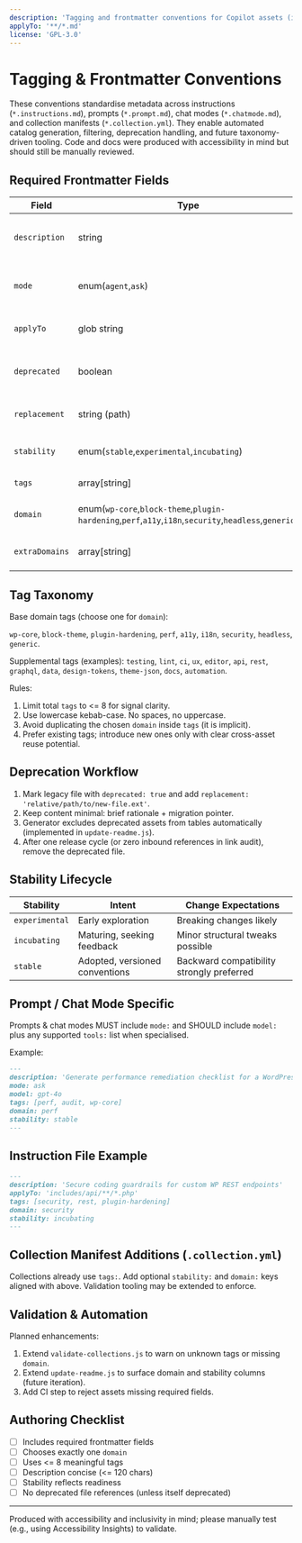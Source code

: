 ```yaml
---
description: 'Tagging and frontmatter conventions for Copilot assets (instructions, prompts, chat modes, collections)'
applyTo: '**/*.md'
license: 'GPL-3.0'
---
```


# Tagging & Frontmatter Conventions

These conventions standardise metadata across instructions (`*.instructions.md`), prompts (`*.prompt.md`), chat modes (`*.chatmode.md`), and collection manifests (`*.collection.yml`). They enable automated catalog generation, filtering, deprecation handling, and future taxonomy-driven tooling. Code and docs were produced with accessibility in mind but should still be manually reviewed.

## Required Frontmatter Fields

| Field          | Type                                                                                                  | Applies To          | Purpose                                                             |
| -------------- | ----------------------------------------------------------------------------------------------------- | ------------------- | ------------------------------------------------------------------- |
| `description`  | string                                                                                                | all asset markdown  | Human-readable summary (single sentence preferred)                  |
| `mode`         | enum(`agent`,`ask`)                                                                                   | prompts, chat modes | Execution style (contextual agent vs single-turn ask)               |
| `applyTo`      | glob string                                                                                           | instructions        | Scope selectors for auto-application                                |
| `deprecated`   | boolean                                                                                               | all                 | Signals exclusion from generated tables (generator skips when true) |
| `replacement`  | string (path)                                                                                         | deprecated assets   | Points to canonical successor file                                  |
| `stability`    | enum(`stable`,`experimental`,`incubating`)                                                            | all                 | Communicates maturity expectation                                   |
| `tags`         | array[string]                                                                                         | all                 | Taxonomy for discovery/filtering                                    |
| `domain`       | enum(`wp-core`,`block-theme`,`plugin-hardening`,`perf`,`a11y`,`i18n`,`security`,`headless`,`generic`) | all                 | Primary classification (choose one)                                 |
| `extraDomains` | array[string]                                                                                         | optional            | Secondary classifications if needed                                 |

## Tag Taxonomy

Base domain tags (choose one for `domain`):

`wp-core`, `block-theme`, `plugin-hardening`, `perf`, `a11y`, `i18n`, `security`, `headless`, `generic`.

Supplemental tags (examples): `testing`, `lint`, `ci`, `ux`, `editor`, `api`, `rest`, `graphql`, `data`, `design-tokens`, `theme-json`, `docs`, `automation`.

Rules:

1. Limit total `tags` to <= 8 for signal clarity.
2. Use lowercase kebab-case. No spaces, no uppercase.
3. Avoid duplicating the chosen `domain` inside `tags` (it is implicit).
4. Prefer existing tags; introduce new ones only with clear cross-asset reuse potential.

## Deprecation Workflow

1. Mark legacy file with `deprecated: true` and add `replacement: 'relative/path/to/new-file.ext'`.
2. Keep content minimal: brief rationale + migration pointer.
3. Generator excludes deprecated assets from tables automatically (implemented in `update-readme.js`).
4. After one release cycle (or zero inbound references in link audit), remove the deprecated file.

## Stability Lifecycle

| Stability      | Intent                         | Change Expectations                       |
| -------------- | ------------------------------ | ----------------------------------------- |
| `experimental` | Early exploration              | Breaking changes likely                   |
| `incubating`   | Maturing, seeking feedback     | Minor structural tweaks possible          |
| `stable`       | Adopted, versioned conventions | Backward compatibility strongly preferred |

## Prompt / Chat Mode Specific

Prompts & chat modes MUST include `mode:` and SHOULD include `model:` plus any supported `tools:` list when specialised.

Example:

```markdown
---
description: 'Generate performance remediation checklist for a WordPress site'
mode: ask
model: gpt-4o
tags: [perf, audit, wp-core]
domain: perf
stability: stable
---
```

## Instruction File Example

```markdown
---
description: 'Secure coding guardrails for custom WP REST endpoints'
applyTo: 'includes/api/**/*.php'
tags: [security, rest, plugin-hardening]
domain: security
stability: incubating
---
```

## Collection Manifest Additions (`.collection.yml`)

Collections already use `tags:`. Add optional `stability:` and `domain:` keys aligned with above. Validation tooling may be extended to enforce.

## Validation & Automation

Planned enhancements:

1. Extend `validate-collections.js` to warn on unknown tags or missing `domain`.
2. Extend `update-readme.js` to surface domain and stability columns (future iteration).
3. Add CI step to reject assets missing required fields.

## Authoring Checklist

-   [ ] Includes required frontmatter fields
-   [ ] Chooses exactly one `domain`
-   [ ] Uses <= 8 meaningful tags
-   [ ] Description concise (<= 120 chars)
-   [ ] Stability reflects readiness
-   [ ] No deprecated file references (unless itself deprecated)

---

Produced with accessibility and inclusivity in mind; please manually test (e.g., using Accessibility Insights) to validate.
